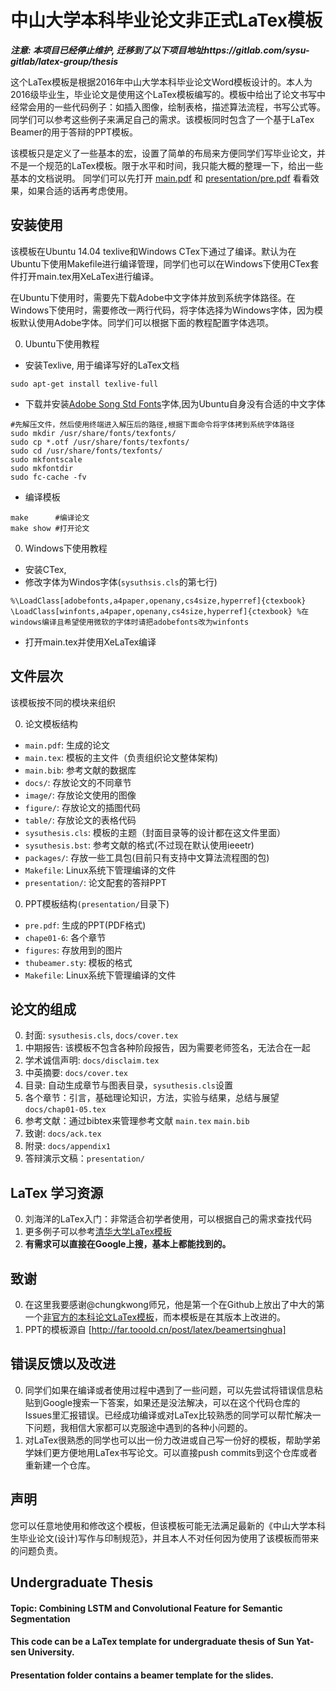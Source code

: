 # 中山大学本科毕业论文非正式LaTex模板

**_注意: 本项目已经停止维护, 迁移到了以下项目地址https://gitlab.com/sysu-gitlab/latex-group/thesis_**  

这个LaTex模板是根据2016年中山大学本科毕业论文Word模板设计的。本人为2016级毕业生，毕业论文是使用这个LaTex模板编写的。模板中给出了论文书写中经常会用的一些代码例子：如插入图像，绘制表格，描述算法流程，书写公式等。同学们可以参考这些例子来满足自己的需求。该模板同时包含了一个基于LaTex Beamer的用于答辩的PPT模板。

该模板只是定义了一些基本的宏，设置了简单的布局来方便同学们写毕业论文，并不是一个规范的LaTex模板。限于水平和时间，我只能大概的整理一下，给出一些基本的文档说明。
同学们可以先打开 [main.pdf](main.pdf) 和 [presentation/pre.pdf](presentation/pre.pdf) 看看效果，如果合适的话再考虑使用。

## 安装使用
该模板在Ubuntu 14.04 texlive和Windows CTex下通过了编译。默认为在Ubuntu下使用Makefile进行编译管理，同学们也可以在Windows下使用CTex套件打开main.tex用XeLaTex进行编译。

在Ubuntu下使用时，需要先下载Adobe中文字体并放到系统字体路径。在Windows下使用时，需要修改一两行代码，将字体选择为Windows字体，因为模板默认使用Adobe字体。同学们可以根据下面的教程配置字体选项。

0. Ubuntu下使用教程
 - 安装Texlive, 用于编译写好的LaTex文档
 ```
 sudo apt-get install texlive-full
 ```
 - 下载并安装[Adobe Song Std Fonts](http://download.csdn.net/detail/wpc0000/6762849)字体,因为Ubuntu自身没有合适的中文字体
  ```
  #先解压文件，然后使用终端进入解压后的路径,根据下面命令将字体拷到系统字体路径
  sudo mkdir /usr/share/fonts/texfonts/ 
  sudo cp *.otf /usr/share/fonts/texfonts/
  sudo cd /usr/share/fonts/texfonts/
  sudo mkfontscale
  sudo mkfontdir
  sudo fc-cache -fv
  ```
 - 编译模板
  ```
  make      #编译论文
  make show #打开论文
  ```
0. Windows下使用教程
 - 安装CTex, 
 - 修改字体为Windos字体(`sysuthsis.cls`的第七行)
  ```
  %\LoadClass[adobefonts,a4paper,openany,cs4size,hyperref]{ctexbook}
  \LoadClass[winfonts,a4paper,openany,cs4size,hyperref]{ctexbook} %在windows编译且希望使用微软的字体时请把adobefonts改为winfonts
  ```
 - 打开main.tex并使用XeLaTex编译
  
## 文件层次
该模板按不同的模块来组织

0. 论文模板结构
 - `main.pdf`:	生成的论文
 - `main.tex`:	模板的主文件（负责组织论文整体架构)
 - `main.bib`:	参考文献的数据库
 - `docs/`:		存放论文的不同章节
 - `image/`:	存放论文使用的图像
 - `figure/`:	存放论文的插图代码
 - `table/`:	存放论文的表格代码
 - `sysuthesis.cls`: 模板的主题（封面目录等的设计都在这文件里面）
 - `sysuthesis.bst`: 参考文献的格式(不过现在默认使用ieeetr)
 - `packages/`: 存放一些工具包(目前只有支持中文算法流程图的包)
 - `Makefile`:	Linux系统下管理编译的文件
 - `presentation/`: 论文配套的答辩PPT

0. PPT模板结构`(presentation/`目录下)
 - `pre.pdf`: 生成的PPT(PDF格式)
 - `chape01-6`: 各个章节
 - `figures`: 存放用到的图片
 - `thubeamer.sty`: 模板的格式
 - `Makefile`: Linux系统下管理编译的文件

## 论文的组成
0. 封面: `sysuthesis.cls`, `docs/cover.tex`
0. 中期报告: 该模板不包含各种阶段报告，因为需要老师签名，无法合在一起
0. 学术诚信声明: `docs/disclaim.tex`
0. 中英摘要: `docs/cover.tex`
0. 目录: 自动生成章节与图表目录，`sysuthesis.cls`设置
0. 各个章节：引言，基础理论知识，方法，实验与结果，总结与展望 `docs/chap01-05.tex`
0. 参考文献：通过bibtex来管理参考文献 `main.tex` `main.bib`
0. 致谢: `docs/ack.tex`
0. 附录: `docs/appendix1`
0. 答辩演示文稿：`presentation/`

## LaTex 学习资源
0. 刘海洋的LaTex入门：非常适合初学者使用，可以根据自己的需求查找代码
0. 更多例子可以参考[清华大学LaTex模板](https://github.com/xueruini/thuthesis)
0. **有需求可以直接在Google上搜，基本上都能找到的。**

## 致谢
0. 在这里我要感谢@chungkwong师兄，他是第一个在Github上放出了中大的第一个[非官方的本科论文LaTex模板](https://github.com/chungkwong/sysu_thesis)，而本模板是在其版本上改进的。
0. PPT的模板源自 [http://far.tooold.cn/post/latex/beamertsinghua]

## 错误反馈以及改进
0. 同学们如果在编译或者使用过程中遇到了一些问题，可以先尝试将错误信息粘贴到Google搜索一下答案，如果还是没法解决，可以在这个代码仓库的Issues里汇报错误。已经成功编译或对LaTex比较熟悉的同学可以帮忙解决一下问题，我相信大家都可以克服途中遇到的各种小问题的。
0. 对LaTex很熟悉的同学也可以出一份力改进或自己写一份好的模板，帮助学弟学妹们更方便地用LaTex书写论文。可以直接push commits到这个仓库或者重新建一个仓库。

## 声明
您可以任意地使用和修改这个模板，但该模板可能无法满足最新的《中山大学本科生毕业论文(设计)写作与印制规范》，并且本人不对任何因为使用了该模板而带来的问题负责。


## Undergraduate Thesis

#### Topic: Combining LSTM and Convolutional Feature for Semantic Segmentation

#### This code can be a LaTex template for undergraduate thesis of Sun Yat-sen University.

#### Presentation folder contains a beamer template for the slides.
